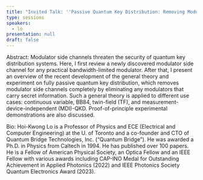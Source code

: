 ```yaml
---
title: "Invited Talk: ''Passive Quantum Key Distribution: Removing Modulator Side-Channel''"
type: sessions
speakers:
  - lo
presentation: null
draft: false
---
```

Abstract: Modulator side channels threaten the security of quantum key distribution systems. Here, I first review a newly discovered modulator side channel for any practical bandwidth-limited modulator. After that, I present an overview of the recent development of the general theory and experiment on fully passive quantum key distribution, which removes modulator side channels completely by eliminating any modulators that carry secret information. Such a general theory is applied to different use cases: continuous variable, BB84, twin-field (TF), and measurement-device-independent (MDI)-QKD. Proof-of-principle experimental demonstrations are also discussed.

Bio: Hoi-Kwong Lo is a Professor of Physics and ECE (Electrical and Computer Engineering) at the U. of Toronto and a co-founder and CTO of Quantum Bridge Technologies, Inc. (“Quantum Bridge”). He was awarded a Ph.D. in Physics from Caltech in 1994. He has published over 100 papers. He is a Fellow of American Physical Society, an Optica Fellow and an IEEE Fellow with various awards including CAP-INO Medal for Outstanding Achievement in Applied Photonics (2022) and IEEE Photonics Society Quantum Electronics Award (2023).



<!-- fields to use above: -->
<!-- videoId: "Vfl9pPh6ipI" -->
<!-- presentation: "/2024/sessions/slides/QCrypt2024InvitedDiamanti.pdf" -->
